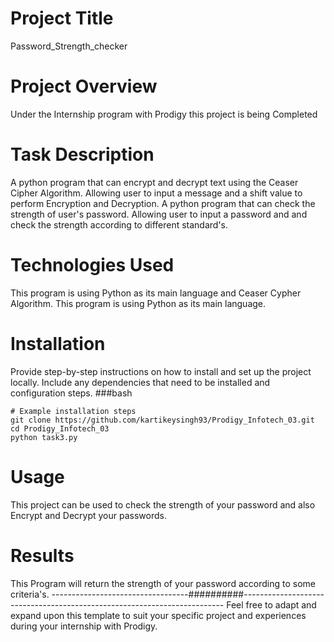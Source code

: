 # Project Title
Password_Strength_checker

# Project Overview
Under the Internship program with Prodigy this project is being Completed

# Task Description
A python program that can encrypt and decrypt text using the Ceaser Cipher Algorithm. Allowing user to input a message and a shift value to perform Encryption and Decryption.
A python program that can check the strength of user's password. Allowing user to input a password and and check the strength according to different standard's.

# Technologies Used
This program is using Python as its main language and Ceaser Cypher Algorithm.
This program is using Python as its main language.

# Installation

Provide step-by-step instructions on how to install and set up the project locally. Include any dependencies that need to be installed and configuration steps.
###bash
```
# Example installation steps
git clone https://github.com/kartikeysingh93/Prodigy_Infotech_03.git
cd Prodigy_Infotech_03
python task3.py
```
# Usage
This project can be used to check the strength of your password and also Encrypt and Decrypt your passwords.
# Results
This Program will return the strength of your password according to some criteria's.
----------------------------------##########-------------------------------------------------------------------------
Feel free to adapt and expand upon this template to suit your specific project and experiences during your internship with Prodigy.
